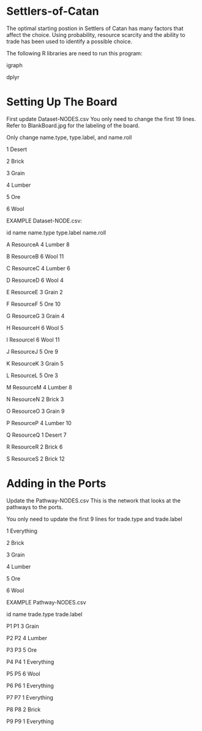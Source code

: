 # Settlers-of-Catan
The optimal starting postion in Settlers of Catan has many factors that affect the choice.
Using probability, resource scarcity and the ability to trade has been used to identify a possible choice.

The following R libraries are need to run this program:

igraph

dplyr

# Setting Up The Board
First update Dataset-NODES.csv
You only need to change the first 19 lines.
Refer to BlankBoard.jpg for the labeling of the board.

Only change name.type, type.label, and name.roll

1	Desert

2	Brick

3	Grain

4	Lumber

5	Ore

6	Wool

EXAMPLE Dataset-NODE.csv:

id	name	name.type	type.label	name.roll

A	ResourceA	4	Lumber	8

B	ResourceB	6	Wool	11

C	ResourceC	4	Lumber	6

D	ResourceD	6	Wool	4

E	ResourceE	3	Grain	2

F	ResourceF	5	Ore	10

G	ResourceG	3	Grain	4

H	ResourceH	6	Wool	5

I	ResourceI	6	Wool	11

J	ResourceJ	5	Ore	9

K	ResourceK	3	Grain	5

L	ResourceL	5	Ore	3

M	ResourceM	4	Lumber	8

N	ResourceN	2	Brick	3

O	ResourceO	3	Grain	9

P	ResourceP	4	Lumber	10

Q	ResourceQ	1	Desert	7

R	ResourceR	2	Brick	6

S	ResourceS	2	Brick	12


# Adding in the Ports
Update the Pathway-NODES.csv
This is the network that looks at the pathways to the ports.

You only need to update the first 9 lines for trade.type and trade.label

1	Everything

2	Brick

3	Grain

4	Lumber

5	Ore

6	Wool


EXAMPLE Pathway-NODES.csv

id	name	trade.type	trade.label

P1	P1	3	Grain

P2	P2	4	Lumber

P3	P3	5	Ore

P4	P4	1	Everything

P5	P5	6	Wool

P6	P6	1	Everything

P7	P7	1	Everything

P8	P8	2	Brick

P9	P9	1	Everything







